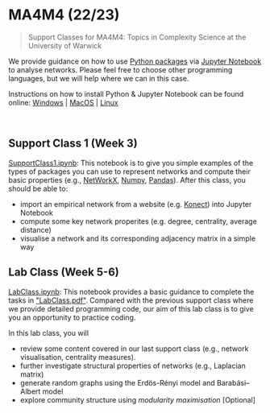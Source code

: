 # MA4M4 (22/23)
> Support Classes for MA4M4: Topics in Complexity Science at the University of Warwick

We provide guidance on how to use [Python packages](https://www.python.org/) via [Jupyter Notebook](https://jupyter.org/) to analyse networks. Please feel free to choose other programming languages, but we will help where we can in this case.

Instructions on how to install Python & Jupyter Notebook can be found online: [Windows](https://www.geeksforgeeks.org/how-to-install-jupyter-notebook-in-windows/) | [MacOS](https://www.geeksforgeeks.org/how-to-install-jupyter-notebook-on-macos/) | [Linux](https://www.geeksforgeeks.org/how-to-install-jupyter-notebook-in-linux/)

&nbsp;

## Support Class 1 (Week 3)
[SupportClass1.ipynb](https://github.com/YuetingH/MA4M4_2023/blob/main/Support_Class1/SupportClass1.ipynb): This notebook is to give you simple examples of the types of packages you can use to represent networks and compute their basic properties (e.g., [NetWorkX](https://networkx.org/), [Numpy](https://numpy.org/), [Pandas](https://pandas.pydata.org/)). After this class, you should be able to:
- import an empirical network from a website (e.g. [Konect](http://konect.cc/networks/)) into Jupyter Notebook
- compute some key network properites (e.g. degree, centrality, average distance)
- visualise a network and its corresponding adjacency matrix in a simple way
  
## Lab Class (Week 5-6)
[LabClass.ipynb](https://github.com/YuetingH/MA4M4_2023/blob/main/Lab_Class/LabClass.ipynb): This notebook provides a basic guidance to complete the tasks in ["LabClass.pdf"](https://github.com/YuetingH/MA4M4_2023/blob/main/Lab_Class/LabClass.pdf). Compared with the previous support class where we provide detailed programming code, our aim of this lab class is to give you an opportunity to practice coding. 

In this lab class, you will
- review some content covered in our last support class (e.g., network visualisation, centrality measures).
- further investigate structural properties of networks (e.g., Laplacian matrix)
- generate random graphs using the Erdös-Rényi model and Barabási–Albert model
- explore community structure using *modularity maximisation* [Optional]